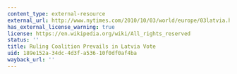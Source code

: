```yaml
---
content_type: external-resource
external_url: http://www.nytimes.com/2010/10/03/world/europe/03latvia.html
has_external_license_warning: true
license: https://en.wikipedia.org/wiki/All_rights_reserved
status: ''
title: Ruling Coalition Prevails in Latvia Vote
uid: 189e152a-34dc-4d3f-a536-10f0df0af4ba
wayback_url: ''
---
```

